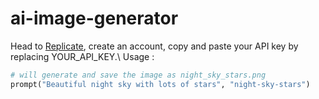 # ai-image-generator
Head to [Replicate](https://replicate.com/), create an account, copy and paste your API key by replacing YOUR_API_KEY.\\
Usage :
```py
# will generate and save the image as night_sky_stars.png
prompt("Beautiful night sky with lots of stars", "night-sky-stars")
```
